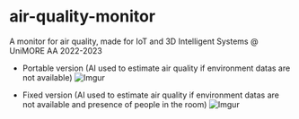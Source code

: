 # air-quality-monitor
A monitor for air quality, made for IoT and 3D Intelligent Systems  @ UniMORE AA 2022-2023

* Portable version (AI used to estimate air quality if environment datas are not available)
![Imgur](https://i.imgur.com/ZFsG29V.png)

* Fixed version (AI used to estimate air quality if environment datas are not available and presence of people in the room)
![Imgur](https://i.imgur.com/x5YR8Wa.png)
